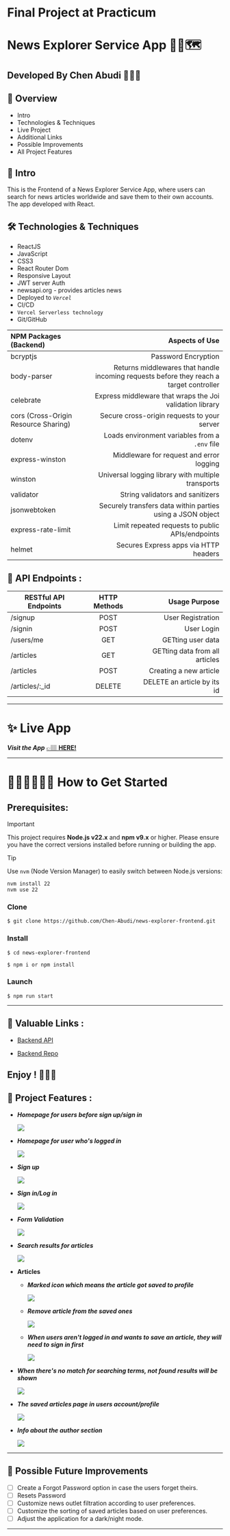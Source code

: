 # Final Project at Practicum

# News Explorer Service App 📰🌐🗺️

## **Developed By Chen Abudi** 👩🏽‍💻

## 📢 Overview

- Intro
- Technologies & Techniques
- Live Project
- Additional Links
- Possible Improvements
- All Project Features

## 🔎 Intro

This is the Frontend of a News Explorer Service App, where users can search for news articles worldwide and save them to their own accounts. The app developed with React.

## 🛠️ Technologies & Techniques

- ReactJS
- JavaScript
- CSS3
- React Router Dom
- Responsive Layout
- JWT server Auth
- newsapi.org - provides articles news
- Deployed to _`Vercel`_
- CI/CD
- `Vercel Serverless technology`
- Git/GitHub

| NPM Packages (Backend)               |                                                                          Aspects of Use |
| :----------------------------------- | --------------------------------------------------------------------------------------: |
| bcryptjs                             |                                                                     Password Encryption |
| body-parser                          | Returns middlewares that handle incoming requests before they reach a target controller |
| celebrate                            |                                Express middleware that wraps the Joi validation library |
| cors (Cross-Origin Resource Sharing) |                                             Secure cross-origin requests to your server |
| dotenv                               |                                          Loads environment variables from a `.env` file |
| express-winston                      |                                                Middleware for request and error logging |
| winston                              |                                      Universal logging library with multiple transports |
| validator                            |                                                        String validators and sanitizers |
| jsonwebtoken                         |                              Securely transfers data within parties using a JSON object |
| express-rate-limit                   |                                        Limit repeated requests to public APIs/endpoints |
| helmet                               |                                                   Secures Express apps via HTTP headers |

## 📍 API Endpoints :

| RESTful API Endpoints | HTTP Methods |                  Usage Purpose |
| --------------------- | :----------: | -----------------------------: |
| /signup               |     POST     |              User Registration |
| /signin               |     POST     |                     User Login |
| /users/me             |     GET      |              GETting user data |
| /articles             |     GET      | GETting data from all articles |
| /articles             |     POST     |         Creating a new article |
| /articles/:\_id       |    DELETE    |    DELETE an article by its id |

---

# ✨ Live App

**_Visit the App_** [&#128073;&#127997; **HERE!**](https://news-explorer-frontend-alpha.vercel.app/)

---

# 👩🏽‍💻👨🏽‍💻 How to Get Started

## Prerequisites:

> [!IMPORTANT]
> This project requires **Node.js v22.x** and **npm v9.x** or higher. Please ensure you have the correct versions installed before running or building the app.

> [!TIP]
> Use `nvm` (Node Version Manager) to easily switch between Node.js versions:
>
> ```
> nvm install 22
> nvm use 22
> ```

### **Clone**

`$ git clone https://github.com/Chen-Abudi/news-explorer-frontend.git`

### **Install**

`$ cd news-explorer-frontend`

`$ npm i or npm install`

### **Launch**

`$ npm run start`

---

## 💎 Valuable Links :

- [Backend API](https://news-explorer-api-mu.vercel.app/)

- [Backend Repo](https://github.com/Chen-Abudi/news-explorer-api)

## **Enjoy ! 🌺👋🏽**

## 📸 Project Features :

- **_Homepage for users before sign up/sign in_**

  ![](./src/images/unlogged-homepage.png)

- **_Homepage for user who's logged in_**

  ![](./src/images/logged-in-homepage.png)

- **_Sign up_**

  ![](./src/images/sign-up-form.png)

- **_Sign in/Log in_**

  ![](./src/images/sign-in-form.png)

- **_Form Validation_**

  ![](./src/images/form-validation.png)

- **_Search results for articles_**

  ![](./src/images/search-results.png)

- **Articles**

  - **_Marked icon which means the article got saved to profile_**

    ![](./src/images/marked-icon-saved-article.png)

  - **_Remove article from the saved ones_**

    ![](./src/images/remove-saved-article.png)

  - **_When users aren't logged in and wants to save an article, they will need to sign in first_**

    ![](./src/images/sign-in-to-save-article.png)

- **_When there's no match for searching terms, not found results will be shown_**

  ![](./src/images/nothing-found-results.png)

- **_The saved articles page in users account/profile_**

  ![](./src/images/saved-news-page.png)

- **_Info about the author section_**

  ![](./src/images/about-author.png)

---

## 🔧 Possible Future Improvements

- [ ] Create a Forgot Password option in case the users forget theirs.
- [ ] Resets Password
- [ ] Customize news outlet filtration according to user preferences.
- [ ] Customize the sorting of saved articles based on user preferences.
- [ ] Adjust the application for a dark/night mode.

---
